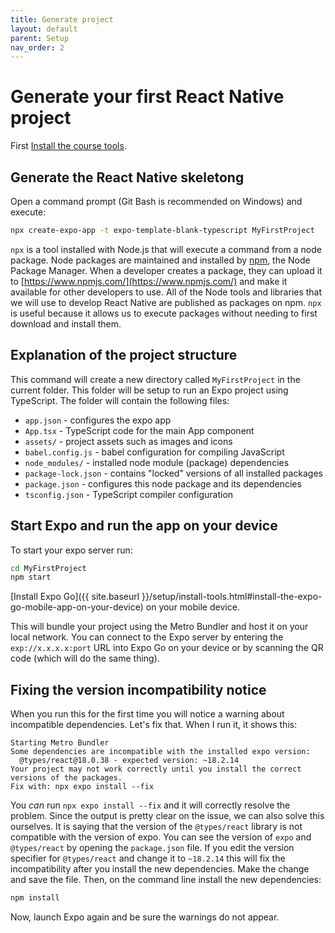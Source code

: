 ```yaml
---
title: Generate project
layout: default
parent: Setup
nav_order: 2
---
```


# Generate your first React Native project

First [Install the course tools](install-tools.html).

## Generate the React Native skeletong

Open a command prompt (Git Bash is recommended on Windows) and execute:

```bash
npx create-expo-app -t expo-template-blank-typescript MyFirstProject
```

`npx` is a tool installed with Node.js that will execute a command from a node
package. Node packages are maintained and installed by
[npm](https://www.npmjs.com/), the Node Package Manager. When a developer
creates a package, they can upload it to
[https://www.npmjs.com/](https://www.npmjs.com/) and make it available for other
developers to use. All of the Node tools and libraries that we will use to
develop React Native are published as packages on npm. `npx` is useful because
it allows us to execute packages without needing to first download and install
them.

## Explanation of the project structure

This command will create a new directory called `MyFirstProject` in the current
folder. This folder will be setup to run an Expo project using TypeScript. The
folder will contain the following files:

- `app.json` - configures the expo app
- `App.tsx` - TypeScript code for the main App component
- `assets/` - project assets such as images and icons
- `babel.config.js` - babel configuration for compiling JavaScript
- `node_modules/` - installed node module (package) dependencies
- `package-lock.json` - contains "locked" versions of all installed packages
- `package.json` - configures this node package and its dependencies
- `tsconfig.json` - TypeScript compiler configuration

## Start Expo and run the app on your device

To start your expo server run:

```bash
cd MyFirstProject
npm start
```

[Install Expo Go]({{ site.baseurl }}/setup/install-tools.html#install-the-expo-go-mobile-app-on-your-device)
on your mobile device.

This will bundle your project using the Metro Bundler and host it on your local
network. You can connect to the Expo server by entering the `exp://x.x.x.x:port`
URL into Expo Go on your device or by scanning the QR code (which will do the
same thing).

## Fixing the version incompatibility notice

When you run this for the first time you will notice a warning about
incompatible dependencies. Let's fix that. When I run it, it shows this:


```
Starting Metro Bundler
Some dependencies are incompatible with the installed expo version:
  @types/react@18.0.38 - expected version: ~18.2.14
Your project may not work correctly until you install the correct versions of the packages.
Fix with: npx expo install --fix
```

You _can_ run `npx expo install --fix` and it will correctly resolve the
problem. Since the output is pretty clear on the issue, we can also solve this
ourselves. It is saying that the version of the `@types/react` library is not
compatible with the version of expo. You can see the version of `expo` and
`@types/react` by opening the `package.json` file. If you edit the version
specifier for `@types/react` and change it to `~18.2.14` this will fix the
incompatibility after you install the new dependencies. Make the change and
save the file. Then, on the command line install the new dependencies:

```bash
npm install
```

Now, launch Expo again and be sure the warnings do not appear.



